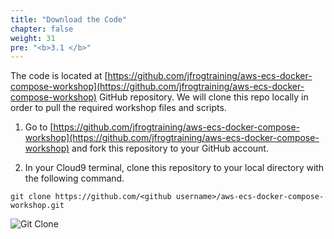 ```yaml
---
title: "Download the Code"
chapter: false
weight: 31
pre: "<b>3.1 </b>"
---
```


The code is located at [https://github.com/jfrogtraining/aws-ecs-docker-compose-workshop](https://github.com/jfrogtraining/aws-ecs-docker-compose-workshop) GitHub repository. We will clone this repo locally in order to pull the required workshop files and scripts. 

1. Go to [https://github.com/jfrogtraining/aws-ecs-docker-compose-workshop](https://github.com/jfrogtraining/aws-ecs-docker-compose-workshop) and fork this repository to your GitHub account.

2. In your Cloud9 terminal, clone this repository to your local directory with the following command.

``
git clone https://github.com/<github username>/aws-ecs-docker-compose-workshop.git
``


![Git Clone](/images/git-clone-ecs.png)
